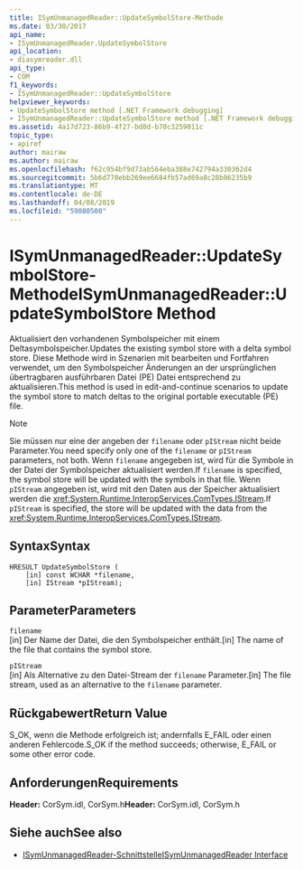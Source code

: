 ```yaml
---
title: ISymUnmanagedReader::UpdateSymbolStore-Methode
ms.date: 03/30/2017
api_name:
- ISymUnmanagedReader.UpdateSymbolStore
api_location:
- diasymreader.dll
api_type:
- COM
f1_keywords:
- ISymUnmanagedReader::UpdateSymbolStore
helpviewer_keywords:
- UpdateSymbolStore method [.NET Framework debugging]
- ISymUnmanagedReader::UpdateSymbolStore method [.NET Framework debugging]
ms.assetid: 4a17d723-86b9-4f27-bd0d-b70c3259011c
topic_type:
- apiref
author: mairaw
ms.author: mairaw
ms.openlocfilehash: f62c954bf9d73ab564eba388e742794a330362d4
ms.sourcegitcommit: 5b6d778ebb269ee6684fb57ad69a8c28b06235b9
ms.translationtype: MT
ms.contentlocale: de-DE
ms.lasthandoff: 04/08/2019
ms.locfileid: "59080500"
---
```

# <a name="isymunmanagedreaderupdatesymbolstore-method"></a><span data-ttu-id="09db4-102">ISymUnmanagedReader::UpdateSymbolStore-Methode</span><span class="sxs-lookup"><span data-stu-id="09db4-102">ISymUnmanagedReader::UpdateSymbolStore Method</span></span>
<span data-ttu-id="09db4-103">Aktualisiert den vorhandenen Symbolspeicher mit einem Deltasymbolspeicher.</span><span class="sxs-lookup"><span data-stu-id="09db4-103">Updates the existing symbol store with a delta symbol store.</span></span> <span data-ttu-id="09db4-104">Diese Methode wird in Szenarien mit bearbeiten und Fortfahren verwendet, um den Symbolspeicher Änderungen an der ursprünglichen übertragbaren ausführbaren Datei (PE) Datei entsprechend zu aktualisieren.</span><span class="sxs-lookup"><span data-stu-id="09db4-104">This method is used in edit-and-continue scenarios to update the symbol store to match deltas to the original portable executable (PE) file.</span></span>  
  
> [!NOTE]
>  <span data-ttu-id="09db4-105">Sie müssen nur eine der angeben der `filename` oder `pIStream` nicht beide Parameter.</span><span class="sxs-lookup"><span data-stu-id="09db4-105">You need specify only one of the `filename` or `pIStream` parameters, not both.</span></span> <span data-ttu-id="09db4-106">Wenn `filename` angegeben ist, wird für die Symbole in der Datei der Symbolspeicher aktualisiert werden.</span><span class="sxs-lookup"><span data-stu-id="09db4-106">If `filename` is specified, the symbol store will be updated with the symbols in that file.</span></span> <span data-ttu-id="09db4-107">Wenn `pIStream` angegeben ist, wird mit den Daten aus der Speicher aktualisiert werden die <xref:System.Runtime.InteropServices.ComTypes.IStream>.</span><span class="sxs-lookup"><span data-stu-id="09db4-107">If `pIStream` is specified, the store will be updated with the data from the <xref:System.Runtime.InteropServices.ComTypes.IStream>.</span></span>  
  
## <a name="syntax"></a><span data-ttu-id="09db4-108">Syntax</span><span class="sxs-lookup"><span data-stu-id="09db4-108">Syntax</span></span>  
  
```  
HRESULT UpdateSymbolStore (  
    [in] const WCHAR *filename,  
    [in] IStream *pIStream);  
```  
  
## <a name="parameters"></a><span data-ttu-id="09db4-109">Parameter</span><span class="sxs-lookup"><span data-stu-id="09db4-109">Parameters</span></span>  
 `filename`  
 <span data-ttu-id="09db4-110">[in] Der Name der Datei, die den Symbolspeicher enthält.</span><span class="sxs-lookup"><span data-stu-id="09db4-110">[in] The name of the file that contains the symbol store.</span></span>  
  
 `pIStream`  
 <span data-ttu-id="09db4-111">[in] Als Alternative zu den Datei-Stream der `filename` Parameter.</span><span class="sxs-lookup"><span data-stu-id="09db4-111">[in] The file stream, used as an alternative to the `filename` parameter.</span></span>  
  
## <a name="return-value"></a><span data-ttu-id="09db4-112">Rückgabewert</span><span class="sxs-lookup"><span data-stu-id="09db4-112">Return Value</span></span>  
 <span data-ttu-id="09db4-113">S_OK, wenn die Methode erfolgreich ist; andernfalls E_FAIL oder einen anderen Fehlercode.</span><span class="sxs-lookup"><span data-stu-id="09db4-113">S_OK if the method succeeds; otherwise, E_FAIL or some other error code.</span></span>  
  
## <a name="requirements"></a><span data-ttu-id="09db4-114">Anforderungen</span><span class="sxs-lookup"><span data-stu-id="09db4-114">Requirements</span></span>  
 <span data-ttu-id="09db4-115">**Header:** CorSym.idl, CorSym.h</span><span class="sxs-lookup"><span data-stu-id="09db4-115">**Header:** CorSym.idl, CorSym.h</span></span>  
  
## <a name="see-also"></a><span data-ttu-id="09db4-116">Siehe auch</span><span class="sxs-lookup"><span data-stu-id="09db4-116">See also</span></span>

- [<span data-ttu-id="09db4-117">ISymUnmanagedReader-Schnittstelle</span><span class="sxs-lookup"><span data-stu-id="09db4-117">ISymUnmanagedReader Interface</span></span>](../../../../docs/framework/unmanaged-api/diagnostics/isymunmanagedreader-interface.md)
